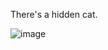 There's a hidden cat.

![image](https://github.com/ArsenicBismuth/ArsenicBismuth/assets/19264532/e1c7a5ab-5a06-493d-8412-6fbb2932dbce)
